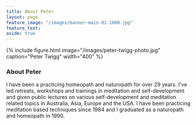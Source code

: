 ```yaml
---
title: About Peter
layout: page
feature_image: "/images/banner-main-01-1600.jpg"
feature_text:
aside: true
---
```


{% include figure.html image="/images/peter-twigg-photo.jpg" caption="Peter Twigg" width="400" %}


### About Peter
I have been a practicing homeopath and naturopath for over 29 years. I've led retreats, workshops and trainings in meditation and self-development and given public lectures on various self-development and meditation related topics in Australia, Asia, Europe and the USA. I have been practicing meditation based techniques since 1984 and I graduated as a naturopath and homeopath in 1990.